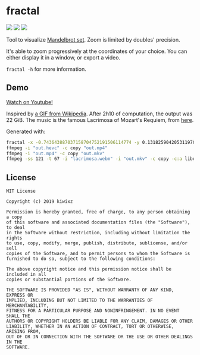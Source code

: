 # fractal

[![](https://img.shields.io/circleci/project/github/kiwixz/fractal/master.svg)](https://circleci.com/gh/kiwixz/fractal/)
[![](https://img.shields.io/github/repo-size/kiwixz/fractal.svg)](https://github.com/kiwixz/fractal/archive/master.zip)
[![](https://img.shields.io/badge/link-doxygen-blueviolet.svg)](https://kiwixz.github.io/fractal/doc/master/)


Tool to visualize [Mandelbrot set](https://en.wikipedia.org/wiki/Mandelbrot_set).  Zoom is limited by doubles' precision.

It's able to zoom progressively at the coordinates of your choice.  You can either display it in a window, or export a video.

`fractal -h` for more information.


## Demo

[Watch on Youtube!](https://www.youtube.com/watch?v=Uj1qerIS_fc)

Inspired by [a GIF from Wikipedia](https://commons.wikimedia.org/wiki/File:Mandelbrot_sequence_new.gif).  After 2h10 of computation, the output was 22 GiB.  The music is the famous Lacrimosa of Mozart's Requiem, from [here](https://www.youtube.com/watch?v=k1-TrAvp_xs).

Generated with:
```sh
fractal -x -0.743643887037158704752191506114774 -y 0.131825904205311970493132056385139 -z -10 -s 0.8 -d 67 -W 3840 -H 2160 --fps 60 -o "out.hevc"
ffmpeg -i "out.hevc" -c copy "out.mp4"
ffmpeg -i "out.mp4" -c copy "out.mkv"
ffmpeg -ss 121 -t 67 -i "lacrimosa.webm" -i "out.mkv" -c copy -c:a libopus -b:a 128k -af "afade=t=in:d=2" "out_audio.mkv"
```


## License

```
MIT License

Copyright (c) 2019 kiwixz

Permission is hereby granted, free of charge, to any person obtaining a copy
of this software and associated documentation files (the "Software"), to deal
in the Software without restriction, including without limitation the rights
to use, copy, modify, merge, publish, distribute, sublicense, and/or sell
copies of the Software, and to permit persons to whom the Software is
furnished to do so, subject to the following conditions:

The above copyright notice and this permission notice shall be included in all
copies or substantial portions of the Software.

THE SOFTWARE IS PROVIDED "AS IS", WITHOUT WARRANTY OF ANY KIND, EXPRESS OR
IMPLIED, INCLUDING BUT NOT LIMITED TO THE WARRANTIES OF MERCHANTABILITY,
FITNESS FOR A PARTICULAR PURPOSE AND NONINFRINGEMENT. IN NO EVENT SHALL THE
AUTHORS OR COPYRIGHT HOLDERS BE LIABLE FOR ANY CLAIM, DAMAGES OR OTHER
LIABILITY, WHETHER IN AN ACTION OF CONTRACT, TORT OR OTHERWISE, ARISING FROM,
OUT OF OR IN CONNECTION WITH THE SOFTWARE OR THE USE OR OTHER DEALINGS IN THE
SOFTWARE.
```
